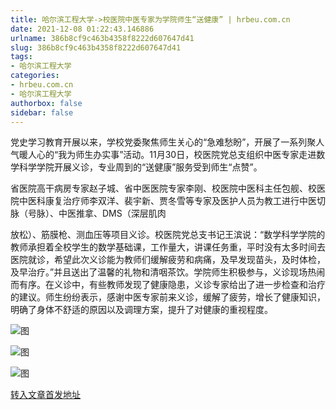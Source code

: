 ```yaml
---
title: 哈尔滨工程大学->校医院中医专家为学院师生“送健康” | hrbeu.com.cn
date: 2021-12-08 01:22:43.146886
urlname: 386b8cf9c463b4358f8222d607647d41
slug: 386b8cf9c463b4358f8222d607647d41
tags: 
- 哈尔滨工程大学
categories:
- hrbeu.com.cn
- 哈尔滨工程大学
authorbox: false
sidebar: false
---
```

党史学习教育开展以来，学校党委聚焦师生关心的“急难愁盼”，开展了一系列聚人气暖人心的“我为师生办实事”活动。11月30日，校医院党总支组织中医专家走进数学科学学院开展义诊，专业周到的“送健康”服务受到师生“点赞”。

省医院高干病房专家赵子城、省中医医院专家李刚、校医院中医科主任包舰、校医院中医科康复治疗师李双洋、裴宇新、贾冬雪等专家及医护人员为教工进行中医切脉（号脉）、中医推拿、DMS（深层肌肉
<!--more-->
放松）、筋膜枪、测血压等项目义诊。校医院党总支书记王滨说：“数学科学学院的教师承担着全校学生的数学基础课，工作量大，讲课任务重，平时没有太多时间去医院就诊，希望此次义诊能为教师们缓解疲劳和病痛，及早发现苗头，及时体检，及早治疗。”并且送出了温馨的礼物和清咽茶饮。学院师生积极参与，义诊现场热闹而有序。在义诊中，有些教师发现了健康隐患，义诊专家给出了进一步检查和治疗的建议。师生纷纷表示，感谢中医专家前来义诊，缓解了疲劳，增长了健康知识，明确了身体不舒适的原因以及调理方案，提升了对健康的重视程度。

![图](http://gongxue.cn/__local/2/ED/2D/E2EF64546BDB0DA14C299BF96B3_FBF97D41_13222.jpg)

![图](http://gongxue.cn/__local/9/45/64/69A57D9560C829A0413C9E098FE_2EC61874_1CED2.jpg)

![图](http://gongxue.cn/__local/A/48/1C/B4CD8EBDF75A15E2848D1466B91_E487040B_25BCD.jpg)

[转入文章首发地址](http://gongxue.cn/info/1015/69050.htm)